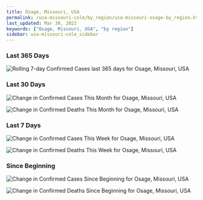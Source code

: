 ```yaml
---
title: Osage, Missouri, USA
permalink: /usa-missouri-cole/by_region/usa-missouri-osage-by_region.html
last_updated: Mar 30, 2022
keywords: ["Osage, Missouri, USA", "by region"]
sidebar: usa-missouri-cole_sidebar
---
```


<h3>Last 365 Days</h3>

![Rolling 7-day Confirmed Cases last 365 days for Osage, Missouri, USA](/covid_tracker/images/graphs/usa-missouri-osage-weekly_totals_graph.png)

<h3>Last 30 Days</h3>

![Change in Confirmed Cases This Month for Osage, Missouri, USA](/covid_tracker/images/graphs/usa-missouri-osage-delta_confirmed-30_days_graph.png)

![Change in Confirmed Deaths This Month for Osage, Missouri, USA](/covid_tracker/images/graphs/usa-missouri-osage-delta_deaths-30_days_graph.png)

<h3>Last 7 Days</h3>

![Change in Confirmed Cases This Week for Osage, Missouri, USA](/covid_tracker/images/graphs/usa-missouri-osage-delta_confirmed-7_days_graph.png)

![Change in Confirmed Deaths This Week for Osage, Missouri, USA](/covid_tracker/images/graphs/usa-missouri-osage-delta_deaths-7_days_graph.png)

<h3>Since Beginning</h3>

![Change in Confirmed Cases Since Beginning for Osage, Missouri, USA](/covid_tracker/images/graphs/usa-missouri-osage-delta_confirmed-since_beginning_graph.png)

![Change in Confirmed Deaths Since Beginning for Osage, Missouri, USA](/covid_tracker/images/graphs/usa-missouri-osage-delta_deaths-since_beginning_graph.png)
